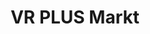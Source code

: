 ---
title: "VR PLUS Markt"
url: /dahlenburg/vr-plus-markt-lueneburger-landstrasse/
shop: Allgemein
---